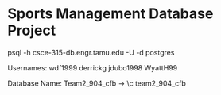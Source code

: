 # Sports Management Database Project
psql -h csce-315-db.engr.tamu.edu -U <username> -d postgres

Usernames:
wdf1999
derrickg
jdubo1998
WyattH99

Database Name: Team2_904_cfb -> \c team2_904_cfb